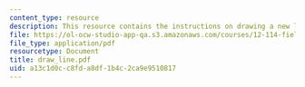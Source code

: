 ```yaml
---
content_type: resource
description: This resource contains the instructions on drawing a new line.
file: https://ol-ocw-studio-app-qa.s3.amazonaws.com/courses/12-114-field-geology-i-fall-2005/a13c1d0cc8fda8df1b4c2ca9e9510817_draw_line.pdf
file_type: application/pdf
resourcetype: Document
title: draw_line.pdf
uid: a13c1d0c-c8fd-a8df-1b4c-2ca9e9510817
---
```


